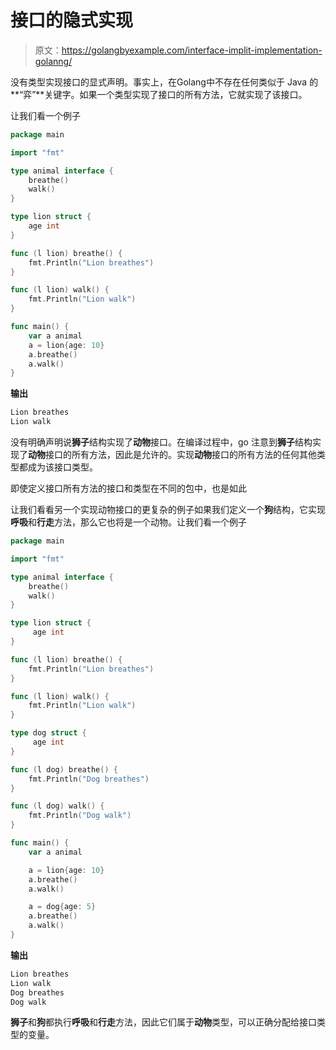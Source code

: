 # 接口的隐式实现

> 原文：<https://golangbyexample.com/interface-implit-implementation-golanng/>

没有类型实现接口的显式声明。事实上，在Golang中不存在任何类似于 Java 的**“弈”**关键字。如果一个类型实现了接口的所有方法，它就实现了该接口。

让我们看一个例子

```go
package main

import "fmt"

type animal interface {
    breathe()
    walk()
}

type lion struct {
    age int
}

func (l lion) breathe() {
    fmt.Println("Lion breathes")
}

func (l lion) walk() {
    fmt.Println("Lion walk")
}

func main() {
    var a animal
    a = lion{age: 10}
    a.breathe()
    a.walk()
}
```

**输出**

```go
Lion breathes
Lion walk
```

没有明确声明说**狮子**结构实现了**动物**接口。在编译过程中，go 注意到**狮子**结构实现了**动物**接口的所有方法，因此是允许的。实现**动物**接口的所有方法的任何其他类型都成为该接口类型。

即使定义接口所有方法的接口和类型在不同的包中，也是如此

让我们看看另一个实现动物接口的更复杂的例子如果我们定义一个**狗**结构，它实现**呼吸**和**行走**方法，那么它也将是一个动物。让我们看一个例子

```go
package main

import "fmt"

type animal interface {
    breathe()
    walk()
}

type lion struct {
     age int
}

func (l lion) breathe() {
    fmt.Println("Lion breathes")
}

func (l lion) walk() {
    fmt.Println("Lion walk")
}

type dog struct {
     age int
}

func (l dog) breathe() {
    fmt.Println("Dog breathes")
}

func (l dog) walk() {
    fmt.Println("Dog walk")
}

func main() {
    var a animal

    a = lion{age: 10}
    a.breathe()
    a.walk()

    a = dog{age: 5}
    a.breathe()
    a.walk()
}
```

**输出**

```go
Lion breathes
Lion walk
Dog breathes
Dog walk
```

**狮子**和**狗**都执行**呼吸**和**行走**方法，因此它们属于**动物**类型，可以正确分配给接口类型的变量。